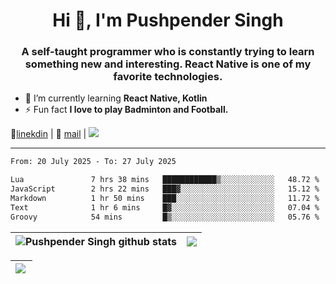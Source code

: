 <h1 align="center">Hi 👋, I'm Pushpender Singh</h1>
<h3 align="center">A self-taught programmer who is constantly trying to learn something new and interesting. React Native is one of my favorite technologies.</h3>

- 🌱 I’m currently learning **React Native, Kotlin**
- ⚡ Fun fact **I love to play Badminton and Football.**

👔[linekdin](https://www.linkedin.com/in/pushpender-singh-240061202/) | 📧 [mail](mailto:pushpendersingh694@gmail.com) | 
<a href="https://github.com/pushpender-singh-ap/pushpender-singh-ap">
    <img src="https://komarev.com/ghpvc/?username=pushpender-singh-ap&style=for-the-badge">
</a>


---

<!--START_SECTION:waka-->

```txt
From: 20 July 2025 - To: 27 July 2025

Lua               7 hrs 38 mins   ████████████▒░░░░░░░░░░░░   48.72 %
JavaScript        2 hrs 22 mins   ███▓░░░░░░░░░░░░░░░░░░░░░   15.12 %
Markdown          1 hr 50 mins    ███░░░░░░░░░░░░░░░░░░░░░░   11.72 %
Text              1 hr 6 mins     █▓░░░░░░░░░░░░░░░░░░░░░░░   07.04 %
Groovy            54 mins         █▒░░░░░░░░░░░░░░░░░░░░░░░   05.76 %
```

<!--END_SECTION:waka-->


| <a><img align="center" src="https://github-readme-stats-iota-ecru-15.vercel.app/api?username=pushpender-singh-ap&show_icons=true&include_all_commits=true&theme=buefy&hide_border=true" alt="Pushpender Singh github stats" /></a> | <a><img align="center" src="https://github-readme-stats-iota-ecru-15.vercel.app/api/top-langs/?username=pushpender-singh-ap&layout=compact&theme=buefy&hide_border=true" /></a> |
| ------------- | ------------- |

| <a> <img align="left" src="https://github-readme-streak-stats.herokuapp.com/?user=pushpender-singh-ap" /></br> </a> |
| ------------- |
